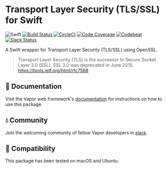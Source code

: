 # Transport Layer Security (TLS/SSL) for Swift

![Swift](http://img.shields.io/badge/swift-3.0-brightgreen.svg)
[![Build Status](https://travis-ci.org/vapor/core.svg?branch=master)](https://travis-ci.org/vapor/tls)
[![CircleCI](https://circleci.com/gh/vapor/core.svg?style=shield)](https://circleci.com/gh/vapor/tls)
[![Code Coverage](https://codecov.io/gh/vapor/core/branch/master/graph/badge.svg)](https://codecov.io/gh/vapor/tls)
[![Codebeat](https://codebeat.co/badges/a793ad97-47e3-40d9-82cf-2aafc516ef4e)](https://codebeat.co/projects/github-com-vapor-tls)
[![Slack Status](http://vapor.team/badge.svg)](http://vapor.team)

A Swift wrapper for Transport Layer Security (TLS/SSL) using OpenSSL.

> Transport Layer Security (TLS) is the successor to Secure Socket Layer 3.0 (SSL). SSL 3.0 was deprecated in June 2015.
> https://tools.ietf.org/html/rfc7568

## 📖 Documentation

Visit the Vapor web framework's [documentation](https://vapor.github.io/documentation/http/server.html#tls) for instructions on how to use this package.

## 💧 Community

Join the welcoming community of fellow Vapor developers in [slack](http://vapor.team).

## 🔧 Compatibility

This package has been tested on macOS and Ubuntu.
